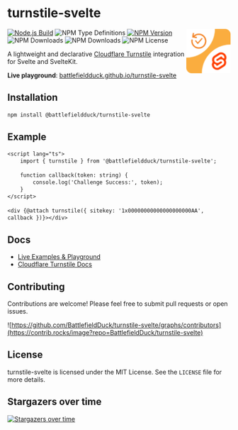 # turnstile-svelte

<img align="right" width="100" height="100" src="https://github.com/BattlefieldDuck/turnstile-svelte/blob/main/static/favicon-96x96.png?raw=true">

[![Node.js Build](https://github.com/BattlefieldDuck/turnstile-svelte/actions/workflows/node.js.yml/badge.svg)](https://github.com/BattlefieldDuck/turnstile-svelte/actions/workflows/node.js.yml)
![NPM Type Definitions](https://img.shields.io/npm/types/%40battlefieldduck%2Fturnstile-svelte)
[![NPM Version](https://img.shields.io/npm/v/%40battlefieldduck%2Fturnstile-svelte)](https://www.npmjs.com/package/@battlefieldduck/turnstile-svelte)
![NPM Downloads](https://img.shields.io/npm/dw/%40battlefieldduck%2Fturnstile-svelte)
![NPM Downloads](https://img.shields.io/npm/d18m/%40battlefieldduck%2Fturnstile-svelte)
![NPM License](https://img.shields.io/npm/l/%40battlefieldduck%2Fturnstile-svelte)

A lightweight and declarative [Cloudflare Turnstile](https://developers.cloudflare.com/turnstile/) integration for Svelte and SvelteKit.

**Live playground**: [battlefieldduck.github.io/turnstile-svelte](https://battlefieldduck.github.io/turnstile-svelte)

## Installation

```bash
npm install @battlefieldduck/turnstile-svelte
````

## Example

```svelte
<script lang="ts">
    import { turnstile } from '@battlefieldduck/turnstile-svelte';

    function callback(token: string) {
        console.log('Challenge Success:', token);
    }
</script>

<div {@attach turnstile({ sitekey: '1x00000000000000000000AA', callback })}></div>
```

## Docs

* [Live Examples & Playground](https://battlefieldduck.github.io/turnstile-svelte)
* [Cloudflare Turnstile Docs](https://developers.cloudflare.com/turnstile/)

## Contributing
Contributions are welcome! Please feel free to submit pull requests or open issues.

![https://github.com/BattlefieldDuck/turnstile-svelte/graphs/contributors](https://contrib.rocks/image?repo=BattlefieldDuck/turnstile-svelte)

## License
turnstile-svelte is licensed under the MIT License. See the `LICENSE` file for more details.

## Stargazers over time
[![Stargazers over time](https://starchart.cc/BattlefieldDuck/turnstile-svelte.svg?variant=adaptive)](https://starchart.cc/BattlefieldDuck/turnstile-svelte)
